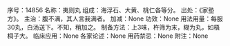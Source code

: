 序号：14856
名称：夷则丸
组成：海浮石、大黄、桃仁各等分。
出处：《家塾方》。
主治：腹不满，其人言我满者。
加减：None
功效：None
用法用量：每服30丸，白汤送下。不知，稍加之。
制备方法：上3味，杵筛为末，糊为丸，如梧桐子大。
临床应用：None
各家论述：None
用药禁忌：None
附注：None
